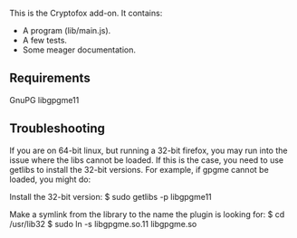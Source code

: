This is the Cryptofox add-on.  It contains:

* A program (lib/main.js).
* A few tests.
* Some meager documentation.

Requirements
------------
GnuPG
libgpgme11 

Troubleshooting
---------------
If you are on 64-bit linux, but running a 32-bit firefox, you may run into the issue where the libs cannot be loaded. If this is the case, you need to use getlibs to install the 32-bit versions. For example, if gpgme cannot be loaded, you might do:

Install the 32-bit version:
$ sudo getlibs -p libgpgme11

Make a symlink from the library to the name the plugin is looking for:
$ cd /usr/lib32
$ sudo ln -s libgpgme.so.11 libgpgme.so 
